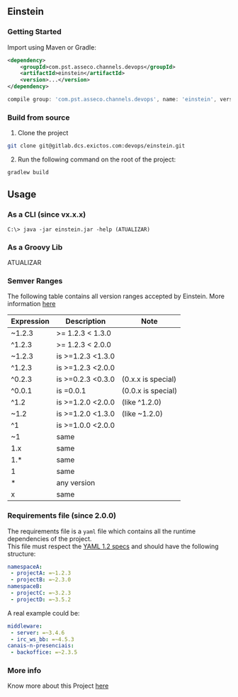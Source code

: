 ## Einstein


### Getting Started

Import using Maven or Gradle:

```xml
<dependency>
    <groupId>com.pst.asseco.channels.devops</groupId>
    <artifactId>einstein</artifactId>
    <version>...</version>
</dependency>
```

```groovy
compile group: 'com.pst.asseco.channels.devops', name: 'einstein', version: '...'
```

### Build from source
1. Clone the project
```sh
git clone git@gitlab.dcs.exictos.com:devops/einstein.git
```

2. Run the following command on the root of the project:
```sh
gradlew build
```

## Usage

### As a CLI (since vx.x.x)

```console
C:\> java -jar einstein.jar -help (ATUALIZAR)
```

### As a Groovy Lib

ATUALIZAR

### Semver Ranges

The following table contains all version ranges accepted by Einstein. More information [here](https://devhints.io/semver)

|Expression|Description|Note|
|----------|-----------|----|
|~1.2.3|>= 1.2.3 < 1.3.0||
|^1.2.3|>= 1.2.3 < 2.0.0||
|~1.2.3|is >=1.2.3 <1.3.0||
|^1.2.3|is >=1.2.3 <2.0.0||
|^0.2.3|is >=0.2.3 <0.3.0|(0.x.x is special)|
|^0.0.1|is =0.0.1|(0.0.x is special)|
|^1.2|is >=1.2.0 <2.0.0|(like ^1.2.0)|
|~1.2|is >=1.2.0 <1.3.0|(like ~1.2.0)|
|^1|is >=1.0.0 <2.0.0||
|~1|same||
|1.x|same||
|1.*|same||
|1|same||
|*|any version||
|x|same||

### Requirements file (since 2.0.0)

The requirements file is a `yaml` file which contains all the runtime dependencies of the project.  
This file must respect the [YAML 1.2 specs](https://yaml.org/spec/1.2/spec.html) and should have the following structure:

```yaml
namespaceA:
 - projectA: =~1.2.3
 - projectB: =~2.3.0
namespaceB:
 - projectC: =~3.2.3
 - projectD: =~3.5.2
```

A real example could be:
```yaml
middleware:
 - server: =~3.4.6
 - irc_ws_bb: =~4.5.3
canais-n-presenciais:
 - backoffice: =~2.3.5
```

### More info

Know more about this Project [here](https://confluence.pst.asseco.com/display/CHAN/Einstein)